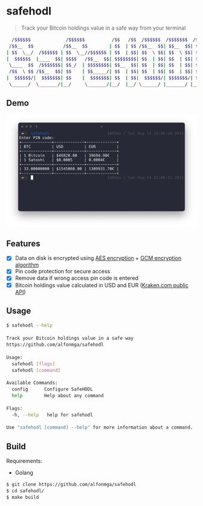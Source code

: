 # safehodl

> Track your Bitcoin holdings value in a safe way from your terminal

```sh
  /$$$$$$             /$$$$$$          /$$   /$$  /$$$$$$  /$$$$$$$  /$$
 /$$__  $$           /$$__  $$        | $$  | $$ /$$__  $$| $$__  $$| $$
| $$  \__/  /$$$$$$ | $$  \__//$$$$$$ | $$  | $$| $$  \ $$| $$  \ $$| $$
|  $$$$$$  |____  $$| $$$$   /$$__  $$| $$$$$$$$| $$  | $$| $$  | $$| $$
 \____  $$  /$$$$$$$| $$_/  | $$$$$$$$| $$__  $$| $$  | $$| $$  | $$| $$
 /$$  \ $$ /$$__  $$| $$    | $$_____/| $$  | $$| $$  | $$| $$  | $$| $$
|  $$$$$$/|  $$$$$$$| $$    |  $$$$$$$| $$  | $$|  $$$$$$/| $$$$$$$/| $$$$$$$$
 \______/  \_______/|__/     \_______/|__/  |__/ \______/ |_______/ |________/

```

## Demo

![demo](demo.png)

## Features

- [x] Data on disk is encrypted using [AES encryption](https://en.wikipedia.org/wiki/Advanced_Encryption_Standard) + [GCM encryption algorithm](https://en.wikipedia.org/wiki/Galois/Counter_Mode)
- [x] Pin code protection for secure access
- [x] Remove data if wrong access pin code is entered
- [x] Bitcoin holdings value calculated in USD and EUR ([Kraken.com public API](https://docs.kraken.com/rest/))

## Usage

```sh
$ safehodl --help

Track your Bitcoin holdings value in a safe way
https://github.com/alfonmga/safehodl

Usage:
  safehodl [flags]
  safehodl [command]

Available Commands:
  config      Configure SafeHODL
  help        Help about any command

Flags:
  -h, --help   help for safehodl

Use "safehodl [command] --help" for more information about a command.
```

## Build

Requirements:

- Golang

```sh
$ git clone https://github.com/alfonmga/safehodl
$ cd safehodl/
$ make build
```
